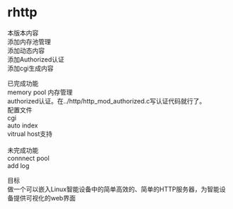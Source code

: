rhttp
==================
本版本内容<br>
添加内存池管理<br>
添加动态内容<br>
添加Authorized认证<br>
添加cgi生成内容<br>

已完成功能<br>
memory pool 内存管理<br>
authorized认证。在../http/http_mod_authorized.c写认证代码就行了。<br>
配置文件<br>
cgi<br>
auto index<br>
vitrual host支持<br>
<br>
未完成功能<br>
connnect pool<br>
add log 

目标<br>
做一个可以嵌入Linux智能设备中的简单高效的、简单的HTTP服务器，为智能设备提供可视化的web界面
